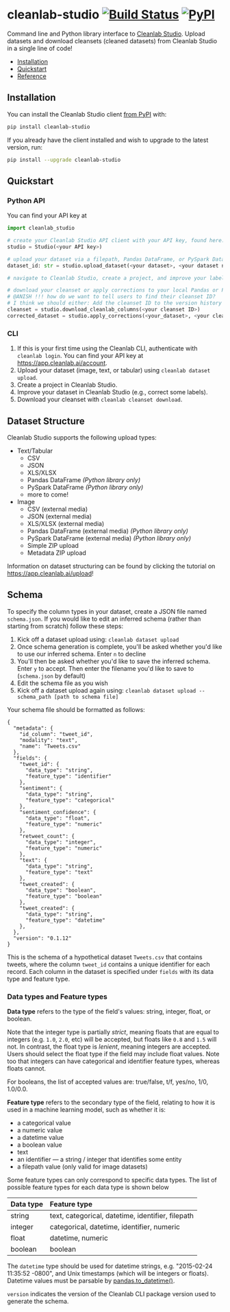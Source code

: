 # cleanlab-studio [![Build Status](https://github.com/cleanlab/cleanlab-studio/workflows/CI/badge.svg)](https://github.com/cleanlab/cleanlab-studio/actions?query=workflow%3ACI) [![PyPI](https://img.shields.io/pypi/v/cleanlab-studio.svg)][PyPI]

Command line and Python library interface to [Cleanlab Studio](https://cleanlab.ai/studio/). Upload datasets and download cleansets (cleaned datasets) from Cleanlab Studio in a single line of code!

- [Installation](#installation)
- [Quickstart](#quickstart)
- [Reference](#reference)

## Installation

You can install the Cleanlab Studio client [from PyPI][PyPI] with:

```bash
pip install cleanlab-studio
```

If you already have the client installed and wish to upgrade to the latest version, run:

```bash
pip install --upgrade cleanlab-studio
```

## Quickstart

### Python API

You can find your API key at
```python
import cleanlab_studio

# create your Cleanlab Studio API client with your API key, found here: https://app.cleanlab.ai/account
studio = Studio(<your API key>)

# upload your dataset via a filepath, Pandas DataFrame, or PySpark DataFrame!
dataset_id: str = studio.upload_dataset(<your dataset>, <your dataset name>)

# navigate to Cleanlab Studio, create a project, and improve your labels

# download your cleanset or apply corrections to your local Pandas or PySpark dataset!
# @ANISH !!! how do we want to tell users to find their cleanset ID?
# I think we should either: Add the cleanset ID to the version history page or display it somewhere obvious on the project page
cleanset = studio.download_cleanlab_columns(<your cleanset ID>)
corrected_dataset = studio.apply_corrections(<your_dataset>, <your cleanset ID>)
```

### CLI
1. If this is your first time using the Cleanlab CLI, authenticate with `cleanlab login`. You can find your API key at https://app.cleanlab.ai/account.
2. Upload your dataset (image, text, or tabular) using `cleanlab dataset upload`.
3. Create a project in Cleanlab Studio.
4. Improve your dataset in Cleanlab Studio (e.g., correct some labels).
5. Download your cleanset with `cleanlab cleanset download`.

## Dataset Structure
Cleanlab Studio supports the following upload types:
- Text/Tabular
  - CSV
  - JSON
  - XLS/XLSX
  - Pandas DataFrame *(Python library only)*
  - PySpark DataFrame *(Python library only)*
  - more to come!
- Image
  - CSV (external media)
  - JSON (external media)
  - XLS/XLSX (external media)
  - Pandas DataFrame (external media) *(Python library only)*
  - PySpark DataFrame (external media) *(Python library only)*
  - Simple ZIP upload
  - Metadata ZIP upload

Information on dataset structuring can be found by clicking the tutorial on https://app.cleanlab.ai/upload!
## Schema
To specify the column types in your dataset, create a JSON file named `schema.json`. If you would like to edit an inferred schema (rather than starting from scratch) follow these steps:
1. Kick off a dataset upload using: `cleanlab dataset upload`
2. Once schema generation is complete, you'll be asked whether you'd like to use our inferred schema. Enter `n` to decline
3. You'll then be asked whether you'd like to save the inferred schema. Enter `y` to accept. Then enter the filename you'd like to save to (`schema.json` by default)
4. Edit the schema file as you wish
5. Kick off a dataset upload again using: `cleanlab dataset upload --schema_path [path to schema file]` 

Your schema file should be formatted as follows:

```
{
  "metadata": {
    "id_column": "tweet_id",
    "modality": "text",
    "name": "Tweets.csv"
  },
  "fields": {
    "tweet_id": {
      "data_type": "string",
      "feature_type": "identifier"
    },
    "sentiment": {
      "data_type": "string",
      "feature_type": "categorical"
    },
    "sentiment_confidence": {
      "data_type": "float",
      "feature_type": "numeric"
    },
    "retweet_count": {
      "data_type": "integer",
      "feature_type": "numeric"
    },
    "text": {
      "data_type": "string",
      "feature_type": "text"
    },
    "tweet_created": {
      "data_type": "boolean",
      "feature_type": "boolean"
    },
    "tweet_created": {
      "data_type": "string",
      "feature_type": "datetime"
    },
  },
  "version": "0.1.12"
}
```

This is the schema of a hypothetical dataset `Tweets.csv` that contains tweets, where the column `tweet_id` contains a
unique identifier for each record. Each column in the dataset is specified under `fields` with its data type and feature
type.

### Data types and Feature types

**Data type** refers to the type of the field's values: string, integer, float, or boolean.

Note that the integer type is partially *strict*, meaning floats that are equal to integers (e.g. `1.0`, `2.0`, etc)
will be accepted, but floats like `0.8` and `1.5` will not. In contrast, the float type is *lenient*, meaning integers
are accepted. Users should select the float type if the field may include float values. Note too that integers can have
categorical and identifier feature types, whereas floats cannot.

For booleans, the list of accepted values are: true/false, t/f, yes/no, 1/0, 1.0/0.0.

**Feature type** refers to the secondary type of the field, relating to how it is used in a machine learning model, such
as whether it is:

- a categorical value
- a numeric value
- a datetime value
- a boolean value
- text
- an identifier — a string / integer that identifies some entity
- a filepath value (only valid for image datasets)

Some feature types can only correspond to specific data types. The list of possible feature types for each data type is
shown below

| Data type  | Feature type                                         |
|:-----------|:-----------------------------------------------------|
| string     | text, categorical, datetime, identifier, filepath    |
| integer    | categorical, datetime, identifier, numeric           |
| float      | datetime, numeric                                    |
| boolean    | boolean                                              |

The `datetime` type should be used for datetime strings, e.g. "2015-02-24 11:35:52 -0800", and Unix timestamps (which
will be integers or floats). Datetime values must be parsable
by [pandas.to_datetime()](https://pandas.pydata.org/docs/reference/api/pandas.to_datetime.html).

`version` indicates the version of the Cleanlab CLI package version used to generate the schema.

[PyPI]: https://pypi.org/project/cleanlab-studio/
